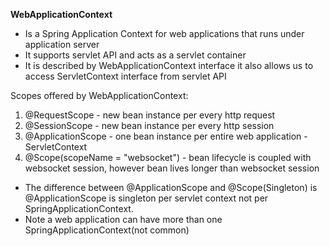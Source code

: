 **WebApplicationContext**

* Is a Spring Application Context for web applications that runs under application server
* It supports servlet API and acts as a servlet container
* It is described by WebApplicationContext interface it also allows us to access ServletContext interface from servlet API


Scopes offered by WebApplicationContext:
1. @RequestScope - new bean instance per every http request
2. @SessionScope - new bean instance per every http session
3. @ApplicationScope - one bean instance per entire web application - ServletContext
4. @Scope(scopeName = "websocket") - bean lifecycle is coupled with websocket session, however bean lives longer than websocket session


* The difference between @ApplicationScope and @Scope(Singleton) is @ApplicationScope is singleton per servlet context not per SpringApplicationContext.
* Note a web application can have more than one SpringApplicationContext(not common)